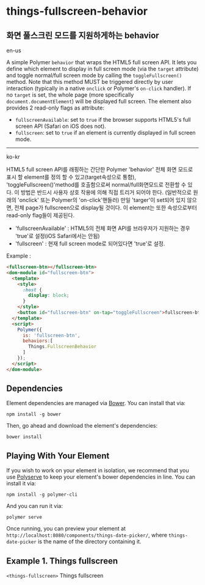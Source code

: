 # things-fullscreen-behavior

## 화면 풀스크린 모드를 지원하게하는 behavior

en-us

A simple Polymer `behavior` that wraps the HTML5 full screen API.
It lets you define which element to display in full screen mode
(via the `target` attribute) and toggle normal/full screen
mode by calling the `toggleFullscreen()` method.
Note that this method MUST be triggered directly by user interaction
(typically in a native `onclick` or Polymer's `on-click` handler).
If no `target` is set, the whole page (more specifically
`document.documentElement`) will be displayed full screen.
The element also provides 2 read-only flags as attribute:
- `fullscreenAvailable`: set to `true` if the browser supports
   HTML5's full screen API (Safari on iOS does not).
- `fullscreen`: set to `true` if an element is currently displayed in
   full screen mode.

******
ko-kr

HTML5 full screen API를 래핑하는 간단한 Polymer 'behavior'
전체 화면 모드로 표시 할 element를 정의 할 수 있고(target속성으로 통함),
'toggleFullscreen()'method를 호출함으로써 normal/full화면모드로 전환할 수 있다.
이 방법은 반드시 사용자 상호 작용에 의해 직접 트리거 되어야 한다.
(일반적으로 원래의 'onclick' 또는 Polymer의 'on-click'핸들러)
만일 'targer'이 set되어 있지 않으면, 전체 page가 fullscreen으로 display될 것이다.
이 element는 또한 속성으로부터 read-only flag들이 제공된다.
- 'fullscreenAvailable' : HTML5의 전체 화면 API를 브라우저가 지원하는 경우 'true'로 설정(iOS Safari에서는 안됨)
- 'fullscreen' : 현재 full screen mode로 되어있다면 'true'로 설정.

Example :

```html
<fullscreen-btn></fullscreen-btn>
<dom-module id="fullscreen-btn">
  <template>
    <style>
      :host {
        display: block;
      }
    </style>
    <button id="fullscreen-btn" on-tap="toggleFullscreen">fullscreen-btn</button>
  </template>
  <script>
    Polymer({
      is: 'fullscreen-btn',
      behaviors:[
        Things.FullscreenBehavior
      ]
    });
  </script>
</dom-module>
```

## Dependencies

Element dependencies are managed via [Bower](http://bower.io/). You can
install that via:

    npm install -g bower

Then, go ahead and download the element's dependencies:

    bower install


## Playing With Your Element

If you wish to work on your element in isolation, we recommend that you use
[Polyserve](https://github.com/PolymerLabs/polyserve) to keep your element's
bower dependencies in line. You can install it via:

    npm install -g polymer-cli

And you can run it via:

    polymer serve

Once running, you can preview your element at
`http://localhost:8080/components/things-date-picker/`, where `things-date-picker` is the name of the directory containing it.


## Example 1. Things fullscreen
`<things-fullscreen>` Things fullscreen
